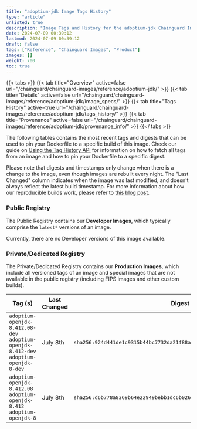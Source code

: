 ```yaml
---
title: "adoptium-jdk Image Tags History"
type: "article"
unlisted: true
description: "Image Tags and History for the adoptium-jdk Chainguard Image"
date: 2024-07-09 00:39:12
lastmod: 2024-07-09 00:39:12
draft: false
tags: ["Reference", "Chainguard Images", "Product"]
images: []
weight: 700
toc: true
---
```


{{< tabs >}}
{{< tab title="Overview" active=false url="/chainguard/chainguard-images/reference/adoptium-jdk/" >}}
{{< tab title="Details" active=false url="/chainguard/chainguard-images/reference/adoptium-jdk/image_specs/" >}}
{{< tab title="Tags History" active=true url="/chainguard/chainguard-images/reference/adoptium-jdk/tags_history/" >}}
{{< tab title="Provenance" active=false url="/chainguard/chainguard-images/reference/adoptium-jdk/provenance_info/" >}}
{{</ tabs >}}

The following tables contains the most recent tags and digests that can be used to pin your Dockerfile to a specific build of this image. Check our guide on [Using the Tag History API](/chainguard/chainguard-images/using-the-tag-history-api/) for information on how to fetch all tags from an image and how to pin your Dockerfile to a specific digest.

Please note that digests and timestamps only change when there is a change to the image, even though images are rebuilt every night. The "Last Changed" column indicates when the image was last modified, and doesn't always reflect the latest build timestamp. For more information about how our reproducible builds work, please refer to [this blog post](https://www.chainguard.dev/unchained/reproducing-chainguards-reproducible-image-builds).

### Public Registry
The Public Registry contains our **Developer Images**, which typically comprise the `latest*` versions of an image.

Currently, there are no Developer versions of this image available.

### Private/Dedicated Registry
The Private/Dedicated Registry contains our **Production Images**, which include all versioned tags of an image and special images that are not available in the public registry (including FIPS images and other custom builds).

| Tag (s)                                                                                | Last Changed | Digest                                                                    |
|----------------------------------------------------------------------------------------|--------------|---------------------------------------------------------------------------|
|  `adoptium-openjdk-8.412.08-dev` `adoptium-openjdk-8.412-dev` `adoptium-openjdk-8-dev` | July 8th     | `sha256:924d441de1c9315b44bc7732da21f88aff615704139d4fe212c44b07c8f70c79` |
|  `adoptium-openjdk-8.412.08` `adoptium-openjdk-8.412` `adoptium-openjdk-8`             | July 8th     | `sha256:d6b778a8369b64e22949bebb1dc6b0260f5106f84b21792d6e975a276cb0ad96` |

